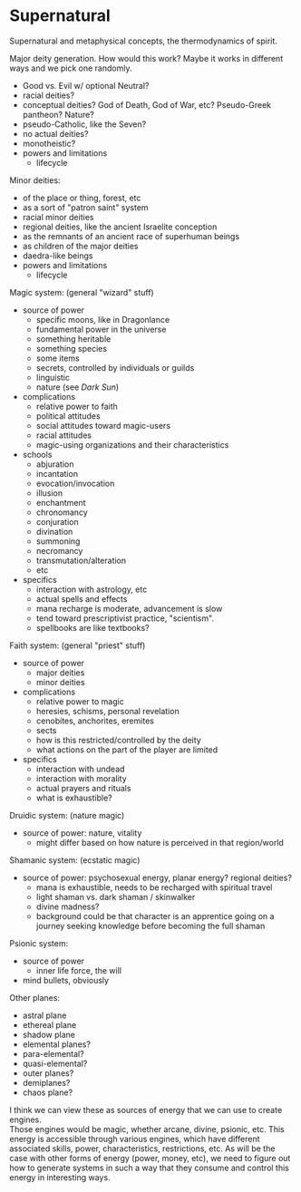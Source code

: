 # Supernatural

Supernatural and metaphysical concepts, the thermodynamics of spirit.

Major deity generation.  How would this work?  Maybe it works in different ways and we pick one randomly.
  - Good vs. Evil w/ optional Neutral?
  - racial deities?
  - conceptual deities?  God of Death, God of War, etc?  Pseudo-Greek pantheon?  Nature?
  - pseudo-Catholic, like the Seven?
  - no actual deities?
  - monotheistic?
- powers and limitations
  - lifecycle

Minor deities:
  - of the place or thing, forest, etc
  - as a sort of "patron saint" system
  - racial minor deities
  - regional deities, like the ancient Israelite conception
  - as the remnants of an ancient race of superhuman beings
  - as children of the major deities
  - daedra-like beings
- powers and limitations
  - lifecycle


Magic system: (general "wizard" stuff)
- source of power
  - specific moons, like in Dragonlance
  - fundamental power in the universe
  - something heritable
  - something species
  - some items
  - secrets, controlled by individuals or guilds
  - linguistic
  - nature (see _Dark Sun_)
- complications
  - relative power to faith
  - political attitudes
  - social attitudes toward magic-users
  - racial attitudes
  - magic-using organizations and their characteristics
- schools
  - abjuration
  - incantation
  - evocation/invocation
  - illusion
  - enchantment
  - chronomancy
  - conjuration
  - divination
  - summoning
  - necromancy
  - transmutation/alteration
  - etc
- specifics
  - interaction with astrology, etc
  - actual spells and effects
  - mana recharge is moderate, advancement is slow
  - tend toward prescriptivist practice, "scientism".
  - spellbooks are like textbooks?

Faith system: (general "priest" stuff)
- source of power
  - major deities
  - minor deities
- complications
  - relative power to magic
  - heresies, schisms, personal revelation
  - cenobites, anchorites, eremites
  - sects
  - how is this restricted/controlled by the deity
  - what actions on the part of the player are limited
- specifics
  - interaction with undead
  - interaction with morality
  - actual prayers and rituals
  - what is exhaustible?

Druidic system: (nature magic)
- source of power: nature, vitality
  - might differ based on how nature is perceived in that region/world

Shamanic system: (ecstatic magic)
- source of power: psychosexual energy, planar energy?  regional deities? 
  - mana is exhaustible, needs to be recharged with spiritual travel
  - light shaman vs. dark shaman / skinwalker
  - divine madness?
  - background could be that character is an apprentice going on a journey seeking knowledge before becoming the full shaman

Psionic system:
- source of power
  - inner life force, the will
- mind bullets, obviously

Other planes:
- astral plane
- ethereal plane
- shadow plane
- elemental planes?
- para-elemental?
- quasi-elemental?
- outer planes?
- demiplanes?
- chaos plane?

I think we can view these as sources of energy that we can use to create engines.  
Those engines would be magic, whether arcane, divine, psionic, etc. 
This energy is accessible through various engines, which have different associated skills, power, characteristics, restrictions, etc.
As will be the case with other forms of energy (power, money, etc), we need to figure out how to generate systems in such a way that they consume and control this energy in interesting ways.
